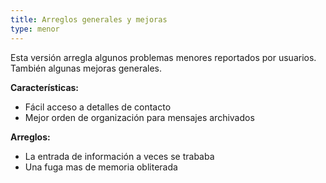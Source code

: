 ```yaml
---
title: Arreglos generales y mejoras
type: menor
---
```


Esta versión arregla algunos problemas menores reportados por usuarios. También algunas mejoras generales.

**Características:**

* Fácil acceso a detalles de contacto
* Mejor orden de organización para mensajes archivados

**Arreglos:**

* La entrada de información a veces se trababa
* Una fuga mas de memoria obliterada
